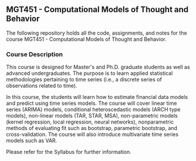 ## MGT451 - Computational Models of Thought and Behavior 

The following repository holds all the code, assignments, and notes for the course MGT451 - Computational Models of Thought and Behavior.

### Course Description

This course is designed for Master's and Ph.D. graduate students as well as advanced undergraduates. The purpose is to learn applied statistical methodologies pertaining to time series (i.e., a discrete series of observations related to time).

In this course, the students will learn how to estimate financial data models and predict using time series models. The course will cover linear time series (ARIMA) models, conditional heteroscedastic models (ARCH type models), non-linear models (TAR, STAR, MSA), non-parametric models (kernel regression, local regression, neural networks), nonparametric methods of evaluating fit such as bootstrap, parametric bootstrap, and cross-validation. The course will also introduce multivariate time series models such as VAR.

Please refer for the Syllabus for further information.
